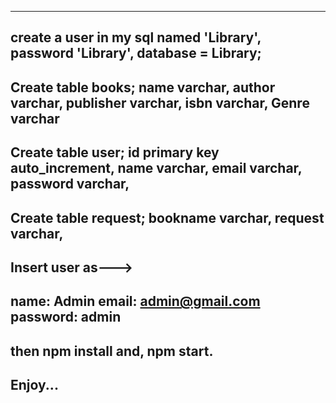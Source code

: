 

-----------------------------------------------------------------------------------------------

create a user in my sql named 'Library', password 'Library', database = Library;
-----------------------------------------------------------------------------------------------

Create table books; name varchar, author varchar, publisher varchar, isbn varchar, Genre varchar
-----------------------------------------------------------------------------------------------

Create table user; id primary key auto_increment, name varchar, email varchar, password varchar,
-----------------------------------------------------------------------------------------------

Create table request; bookname varchar, request varchar,
-----------------------------------------------------------------------------------------------

Insert user as--->
-----------------------------------------------------------------------------------------------

name: Admin email: admin@gmail.com password: admin
-----------------------------------------------------------------------------------------------

then npm install and, npm start.
-----------------------------------------------------------------------------------------------

Enjoy...
-----------------------------------------------------------------------------------------------
